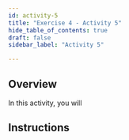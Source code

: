 ```yaml
---
id: activity-5
title: "Exercise 4 - Activity 5"
hide_table_of_contents: true
draft: false
sidebar_label: "Activity 5"

---
```


## Overview
In this activity, you will 


## Instructions
